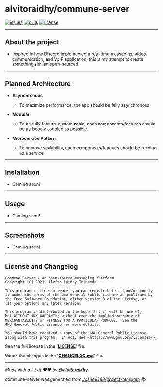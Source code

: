 # **alvitoraidhy/commune-server**

[![issues](https://img.shields.io/github/issues/alvitoraidhy/commune-server)](https://github.com/alvitoraidhy/commune-server/issues)
[![pulls](https://img.shields.io/github/issues-pr/alvitoraidhy/commune-server)](https://github.com/alvitoraidhy/commune-server/pulls)
[![license](https://img.shields.io/github/license/alvitoraidhy/commune-server)](LICENSE)

---

## **About the project**

* Inspired in how [Discord](https://discord.com/) implemented a real-time messaging, video communication, and VoIP application, this is my attempt to create something similar, open-sourced.

---

## **Planned Architecture**

* **Asynchronous**
  * To maximize performance, the app should be fully asynchronous.

* **Modular**
  * To be fully feature-customizable, each components/features should be as loosely coupled as possible.

* **Microservice Pattern**
  * To improve scalability, each components/features should be running as a service

---

## **Installation**

* Coming soon!

---

## **Usage**

* Coming soon!

---

## **Screenshots**

* Coming soon!

---

## **License and Changelog**

    Commune Server - An open-source messaging platform
    Copyright (C) 2021  Alvito Raidhy Trinanda

    This program is free software: you can redistribute it and/or modify
    it under the terms of the GNU General Public License as published by
    the Free Software Foundation, either version 3 of the License, or
    (at your option) any later version.

    This program is distributed in the hope that it will be useful,
    but WITHOUT ANY WARRANTY; without even the implied warranty of
    MERCHANTABILITY or FITNESS FOR A PARTICULAR PURPOSE.  See the
    GNU General Public License for more details.

    You should have received a copy of the GNU General Public License
    along with this program.  If not, see <https://www.gnu.org/licenses/>.

See the full license in the '**[LICENSE](LICENSE)**' file.

Watch the changes in the '**[CHANGELOG.md](CHANGELOG.md)**' file.

---

_Made with a lot of ❤️❤️ by **[@alvitoraidhy](https://github.com/alvitoraidhy)**_

commune-server was generated from *[Josee9988/project-template](https://github.com/Josee9988/project-template)* 📚
